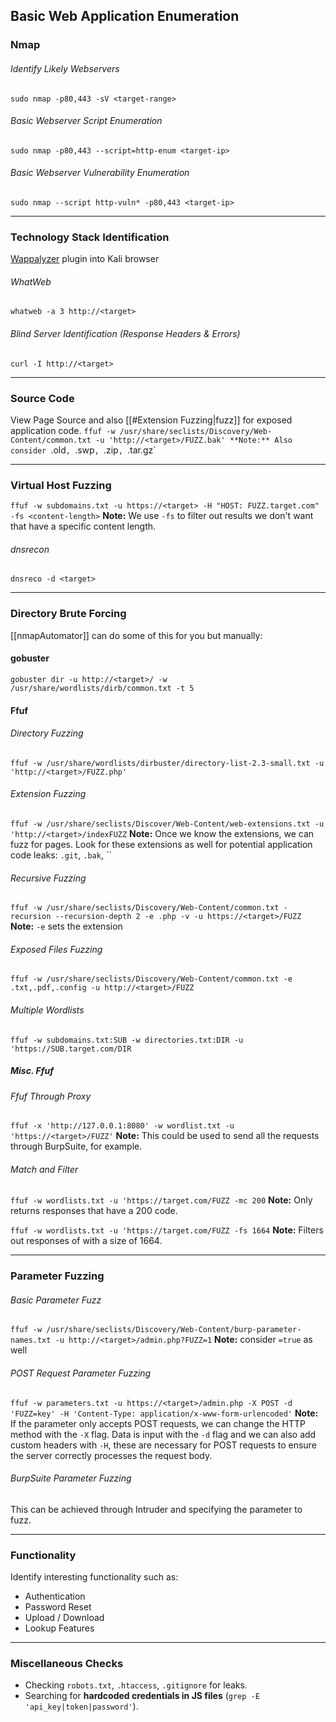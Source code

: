 ## Basic Web Application Enumeration
### Nmap
###### Identify Likely Webservers
`sudo nmap -p80,443 -sV <target-range>`
###### Basic Webserver Script Enumeration
`sudo nmap -p80,443 --script=http-enum <target-ip>`
###### Basic Webserver Vulnerability Enumeration
`sudo nmap --script http-vuln* -p80,443 <target-ip>`

---
### Technology Stack Identification
[Wappalyzer](https://addons.mozilla.org/en-GB/firefox/addon/wappalyzer/) plugin into Kali browser
###### WhatWeb
`whatweb -a 3 http://<target>`
###### Blind Server Identification (Response Headers & Errors)
`curl -I http://<target>`

---
### Source Code
View Page Source and also [[#Extension Fuzzing|fuzz]] for exposed application code.
`ffuf -w /usr/share/seclists/Discovery/Web-Content/common.txt -u 'http://<target>/FUZZ.bak'
**Note:** Also consider `.old`, `.swp`, `.zip`, `.tar.gz`

---
### Virtual Host Fuzzing
`ffuf -w subdomains.txt -u https://<target> -H "HOST: FUZZ.target.com" -fs <content-length>`
**Note:** We use `-fs` to filter out results we don't want that have a specific content length.
###### dnsrecon
`dnsreco -d <target>`

---
### Directory Brute Forcing
[[nmapAutomator]] can do some of this for you but manually:
#### gobuster
`gobuster dir -u http://<target>/ -w /usr/share/wordlists/dirb/common.txt -t 5`
#### Ffuf
###### Directory Fuzzing
`ffuf -w /usr/share/wordlists/dirbuster/directory-list-2.3-small.txt -u 'http://<target>/FUZZ.php'`
###### Extension Fuzzing
`ffuf -w /usr/share/seclists/Discover/Web-Content/web-extensions.txt -u 'http://<target>/indexFUZZ`
**Note:** Once we know the extensions, we can fuzz for pages. Look for these extensions as well for potential application code leaks: `.git`, `.bak`, ``
###### Recursive Fuzzing
`ffuf -w /usr/share/seclists/Discovery/Web-Content/common.txt -recursion --recursion-depth 2 -e .php -v -u https://<target>/FUZZ`
**Note:** `-e` sets the extension
###### Exposed Files Fuzzing
`ffuf -w /usr/share/seclists/Discovery/Web-Content/common.txt -e .txt,.pdf,.config -u http://<target>/FUZZ`
###### Multiple Wordlists
`ffuf -w subdomains.txt:SUB -w directories.txt:DIR -u 'https://SUB.target.com/DIR`
##### Misc. Ffuf
###### Ffuf Through Proxy
`ffuf -x 'http://127.0.0.1:8080' -w wordlist.txt -u 'https://<target>/FUZZ'`
**Note:** This could be used to send all the requests through BurpSuite, for example.
###### Match and Filter
`ffuf -w wordlists.txt -u 'https://target.com/FUZZ -mc 200`
**Note:** Only returns responses that have a 200 code.

`ffuf -w wordlists.txt -u 'https://target.com/FUZZ -fs 1664`
**Note:** Filters out responses of with a size of 1664.

---
### Parameter Fuzzing
###### Basic Parameter Fuzz
`ffuf -w /usr/share/seclists/Discovery/Web-Content/burp-parameter-names.txt -u http://<target>/admin.php?FUZZ=1`
**Note:** consider `=true` as well
###### POST Request Parameter Fuzzing
`ffuf -w parameters.txt -u https://<target>/admin.php -X POST -d 'FUZZ=key' -H 'Content-Type: application/x-www-form-urlencoded'`
**Note:** If the parameter only accepts POST requests, we can change the HTTP method with the `-X` flag. Data is input with the `-d` flag and we can also add custom headers with `-H`, these are necessary for POST requests to ensure the server correctly processes the request body.
###### BurpSuite Parameter Fuzzing
This can be achieved through Intruder and specifying the parameter to fuzz.

---
### Functionality
Identify interesting functionality such as:
- Authentication
- Password Reset
- Upload / Download
- Lookup Features

---
### Miscellaneous Checks
- Checking `robots.txt`, `.htaccess`, `.gitignore` for leaks.
- Searching for **hardcoded credentials in JS files** (`grep -E 'api_key|token|password'`).